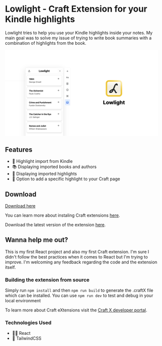 # Lowlight - Craft Extension for your Kindle highlights

Lowlight tries to help you use your Kindle highlights inside your notes. My main goal was to solve my issue of trying to write book summaries with a combination of highlights from the book. 

![alt text](preview.png)

## Features
- 🔦 Highlight import from Kindle
- 📚 Displaying imported books and authors
- 📑 Displaying imported highlights
- 📇 Option to add a specific highlight to your Craft page

## Download
[Download here](https://github.com/cernezan/lowlight/releases)

You can learn more about instaling Craft extensions [here](https://www.craft.do/s/OhmDYXrBwI2wZS/b/B7626434-BB54-450E-8C2E-7D67D4C30431/Hacker_News).

Download the latest version of the extension [here]().

## Wanna help me out?

This is my first React project and also my first Craft extension. I'm sure I didn't follow the best practices when it comes to React but I'm trying to improve. I'm welcoming any feedback regarding the code and the extension itself.

### Building the extension from source

Simply run `npm install` and then `npm run build` to generate the .craftX file which can be installed.
You can use `npm run dev` to test and debug in your local environment

To learn more about Craft eXtensions visit the [Craft X developer portal](https://developer.craft.do).

### Technologies Used 

- 👨‍💻 React
- 💨 TailwindCSS
